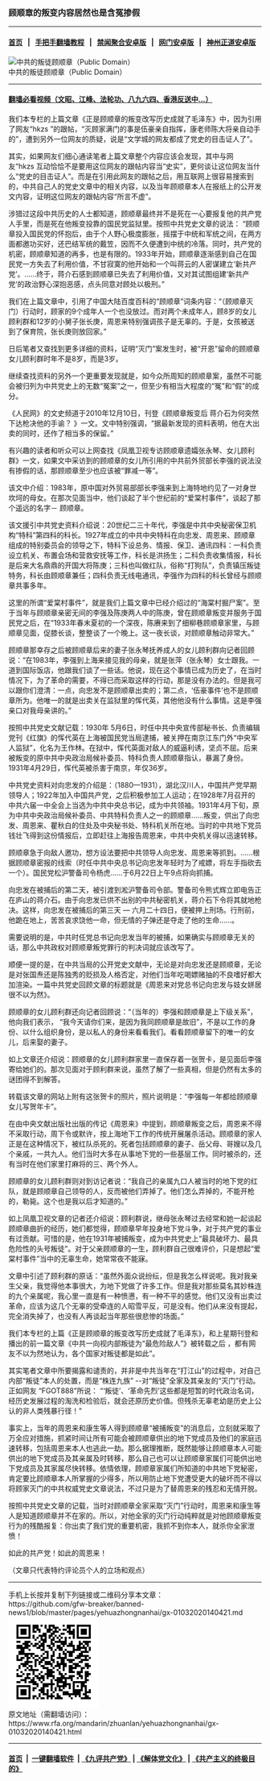 ### 顾顺章的叛变内容居然也是含冤掺假
------------------------

#### [首页](https://github.com/gfw-breaker/banned-news1/blob/master/README.md) &nbsp;&nbsp;|&nbsp;&nbsp; [手把手翻墙教程](https://github.com/gfw-breaker/guides/wiki) &nbsp;&nbsp;|&nbsp;&nbsp; [禁闻聚合安卓版](https://github.com/gfw-breaker/bn-android) &nbsp;&nbsp;|&nbsp;&nbsp; [网门安卓版](https://github.com/oGate2/oGate) &nbsp;&nbsp;|&nbsp;&nbsp; [神州正道安卓版](https://github.com/SzzdOgate/update) 



<div id="headerimg">
 <img alt="中共的叛徒顾顺章（Public Domain）" src="https://www.rfa.org/mandarin/zhuanlan/yehuazhongnanhai/gx-01032020140421.html/yt0103k.jpg/image" title="中共的叛徒顾顺章（Public Domain）"/>
 <div id="headerimgcontents">
  <div id="headerimgcaption">
   <span>
    中共的叛徒顾顺章（Public Domain）
   </span>
   <!-- zoomattribute -->
  </div>
  <!-- headerimgcaption -->
 </div>
 <!-- headerimagecontents -->
</div>

<hr/>


#### [翻墙必看视频（文昭、江峰、法轮功、八九六四、香港反送中...）](http://167.172.214.107/home.html)

<div id="storytext">
 <div>
  <div class="slot_header">
  </div>
 </div>
 <p>
  我们本专栏的上篇文章《正是顾顺章的叛变改写历史成就了毛泽东》中，因为引用了网友“hkzs ”的跟帖，“灭顾家满门的事是伍豪亲自指挥，康老师陈大将亲自动手的”，遭到另外一位网友的质疑，说是“文学城的网友都成了党史的目击证人了”。
 </p>
 <p>
  其实，如果网友们细心通读笔者上篇文章整个内容应该会发现，其中与网友“hkzs 互动恰恰不是要用这位网友的跟帖内容当“史实”，更何谈让这位网友当什么“党史的目击证人”。而是在引用此网友的跟帖之后，用互联网上很容易搜索到的，中共自己人的党史文章中的相关内容，以及当年顾顺章本人在报纸上的公开发文内容，证明这位网友的跟帖内容“所言不虚”。
 </p>
 <p>
  涉猎过这段中共历史的人士都知道，顾顺章最终并不是死在一心要报复他的共产党人手里，而是死在他叛变投靠的国民党监狱里。按照中共党史文章的说法： “顾顺章投入国民党的怀抱后，由于个人野心极度膨胀，摇摆于中统和军统之间，在两方面都邀功买好，还巴结军统的戴笠，因而不久便遭到中统的冷落。同时，共产党的机密，顾顺章知道的再多，也是有限的。1933年开始，顾顺章逐渐感到自己在国民党一方失去了利用价值，不甘寂寞的他开始和一个叫蒋云的人密谋建立‘新共产党’。……终于，蒋介石感到顾顺章已失去了利用价值，又对其试图组建‘新共产党’的政治野心深抱恶感，点头同意对顾处以极刑。”
 </p>
 <p>
  我们在上篇文章中，引用了中国大陆百度百科的“顾顺章”词条内容：“（顾顺章灭门）行动时，顾家的9个成年人一个也没放过。而对两个未成年人，顾8岁的女儿顾利群和12岁的小舅子张长庚，周恩来特别强调孩子是无辜的。于是，女孩被送到了保育院，张长庚则放回家。”
 </p>
 <p>
  日后笔者又查找到更多详细的资料，证明“灭门”案发生时，被“开恩”留命的顾顺章女儿顾利群时年不是8岁，而是3岁。
 </p>
 <p>
  继续查找资料的另外一个更重要发现就是，如今众所周知的顾顺章案，虽然不可能会被归列为中共党史上的无数“冤案”之一，但至少有相当大程度的“冤”和“假”的成分。
 </p>
 <p>
  《人民网》的文史频道于2010年12月10日，刊登《顾顺章叛变后 蒋介石为何突然下达枪决他的手谕？ 》一文。文中特别强调，“据最新发现的资料表明，他在大出卖的同时，还作了相当多的保留。”
 </p>
 <p>
  有兴趣的读者和听众可以上网查找《凤凰卫视专访顾顺章遗孀张永琴、女儿顾利群》一文，如果文中采访到的顾顺章的女儿所引用的中共前外贸部长李强的说法没有掺假的话，那顾顺章至少也应该被“罪减一等”。
 </p>
 <p>
  该文中介绍：1983年，原中国对外贸易部部长李强来到上海特地约见了一对身世坎坷的母女。在那次见面当中，他们谈起了半个世纪前的“爱棠村事件”，谈起了那个遥远的名字－ 顾顺章。
 </p>
 <p>
  该文援引中共党史资料介绍说：20世纪二三十年代，李强是中共中央秘密保卫机构“特科”第四科的科长。1927年成立的中共中央特科在向忠发、周恩来、顾顺章组成的特别委员会的领导之下，特科下设总务、情报、保卫、通讯四科：一科负责设立机关、布置会场和营救安抚等工作，科长是洪扬生；二科负责收集情报，科长是后来大名鼎鼎的开国大将陈庚；三科也叫做红队，俗称“打狗队”，负责镇压叛徒特务，科长由顾顺章兼任；四科负责无线电通讯，李强作为四科的科长曾经与顾顺章共事多年。
 </p>
 <p>
  这里的所谓“爱棠村事件”，就是我们上篇文章中已经介绍过的“海棠村掘尸案”。至于当年与顾顺章亲密无间的李强及陈庚两人中的陈庚，曾在顾顺章叛变并服务于国民党之后，在“1933年春末夏初的一个深夜，陈赓来到了细柳巷顾顺章家里，与顾顺章见面，促膝长谈，整整谈了一个晚上。这一夜长谈，对顾顺章触动非常大。”
 </p>
 <p>
  顾顺章那幸存之后被顾顺章后来的妻子张永琴抚养成人的女儿顾利群向记者回顾说：“在1983年，李强到上海来接见我的母亲，就是张萍（张永琴）女士跟我。一道到国际饭店，他跟我们谈了一些话。他说，现在这个事情已成为历史了，在当时情况下，为了革命的需要，不得已而采取这样的行动，那是没有办法的。但是我可以跟你们澄清：一点，向忠发不是顾顺章出卖的；第二点，‘伍豪事件’也不是顾顺章所为。他唯一的就是出卖关在监狱里的恽代英，其他他没有什么事情。这是李强亲口对我母亲讲的。”
 </p>
 <p>
  按照中共党史文献记载：1930年 5月6日，时任中共中央宣传部秘书长、负责编辑党刊《红旗》的恽代英在上海被国民党当局逮捕，被关押在南京江东门外“中央军人监狱”，化名为王作林。在狱中，恽代英面对敌人的威逼利诱，坚贞不屈。后来被叛变的原中共中央政治局候补委员、特科负责人顾顺章指认，暴漏了身份。1931年4月29日，恽代英被杀害于南京，年仅36岁。
 </p>
 <p>
  中共党史资料对向忠发的介绍是：（1880—1931），湖北汉川人，中国共产党早期领导人；1922年加入中国共产党，之后积极参加工人运动；在1928年7月召开的中共六届一中全会上当选为中共中央总书记，成为中共领袖。1931年4月下旬，原为中共中央政治局候补委员、中共特科负责人之一的顾顺章……叛变，供出了向忠发、周恩来、瞿秋白的住处及中央秘书处、特科机关所在地。当时的中共地下党员钱壮飞得到这份情报后，立即赶往上海报告周恩来，中共中央机关得以迅速转移。
 </p>
 <p>
  顾顺章急于向敌人邀功，想方设法要把中共领导人向忠发、周恩来等抓到。……根据顾顺章密报的线索（时任中共中央总书记向忠发年轻时为了戒嫖，将左手指砍去一个）。国民党松沪警备司令杨虎……于6月22日上午9点将向抓捕。
 </p>
 <p>
  向忠发在被捕后的第二天，被引渡到淞沪警备司令部。警备司令熊式辉立即电告正在庐山的蒋介石。由于向忠发已供不出别的中共秘密机关，蒋介石下令将其就地枪决。这样，向忠发在被捕后的第三天 ― 六月二十四日，便被押上刑场。行刑前，他跪在地上，苦苦哀求饶他一命，但无情的子弹还是夺走了他的生命……。
 </p>
 <p>
  需要说明的是，中共时任党总书记向忠发当年的被捕，如果确实与顾顺章无关的话，那么中共政权对顾顺章叛党罪行的判决词就应该改写了。
 </p>
 <p>
  顺便一提的是，在中共当局的公开党史文献中，无论是对向忠发还是顾顺章，无论是对张国焘还是陈独秀的贬损及人格否定，对他们当年吃喝嫖赌抽的不良嗜好都大加渲染。一篇中共党史回顾文章的标题就是《周恩来对党总书记向忠发与妓女姘居很不以为然》。
 </p>
 <p>
  顾顺章的女儿顾利群还向记者回顾说：“（当年的）李强和顾顺章是上下级关系”，他向我们表示， “我今天请你们来，是因为我同顾顺章是故旧”，不是以工作的身份、以什么组织身份，是以私人的身份来看看我们。看看顾顺章留下的唯一的女儿，后来娶的妻子。
 </p>
 <p>
  如上文章还介绍说：顾顺章的女儿顾利群家里一直保存着一张贺卡，是见面后李强寄给她们的。那次见面对于顾利群来说，虽然了解了一些真相，但是仍然有太多的谜团得不到解答。
 </p>
 <p>
  转载该文章的网站上附有这张贺卡的照片，照片说明是：“李强每一年都给顾顺章女儿写贺年卡”。
 </p>
 <p>
  在由中央文献出版社出版的传记《周恩来》中提到，顾顺章叛变之后，周恩来不得不采取行动，周下令或默许，按上海地下工作的传统开展屠杀活动。顾顺章的家人正是在这种情况下，被红队杀死的。死者包括顾顺章的妻子、岳父母、哥嫂以及几个亲戚，一共九人。他们当时大多在从事地下党的一些基层工作。同时被杀的，还有当时在他们家里打麻将的三、两个外人。
 </p>
 <p>
  顾顺章的女儿顾利群则对到访记者说：“我自己的亲属九口人被当时的地下党的红队，就是顾顺章自己领导的人，反而被他们弄掉了。他们怎么弄掉的，不能开枪的，勒毙。这个也是我以后才知道的。”
 </p>
 <p>
  如上凤凰卫视文章的记者还介绍说：顾利群说，继母张永琴过去经常和她一起谈起顾顺章曲折的经历，她们都觉得，顾顺章早年投身地下党斗争，对于共产党的事业有过贡献。可惜的是，他在1931年被捕叛变，成为中共党史上“最具破坏力、最具危险性的头号叛徒”。对于父亲顾顺章的一生，顾利群自己很难评价，只是想起“爱棠村事件”当中的无辜生命，她常常夜不能寐。
 </p>
 <p>
  文章中引述了顾利群的原话：“虽然外面众说纷纭，但是我怎么样说呢。我对我亲生父亲，我觉得他本事很大，为地下党做了许多工作。但是我对那些莫名其妙株连的九个亲属呢，我心里一直是有一种愤懑，有一种不平的感觉。他们又没有出卖过革命，应该为这几个无辜的受牵连的人昭雪平反，可是没有。他们从来没有提起，完全消失掉了，也没有人再谈起当年那些很悲惨的场面。”
 </p>
 <p>
  我们本专栏的上篇《正是顾顺章的叛变改写历史成就了毛泽东》，和上星期刊登和播出的前一篇文章《中共一向视内部叛徒为“最危险敌人”》被转载之后 ，都有网友不以为然地认为，各个国家对叛徒都是如此”。
 </p>
 <p>
  其实笔者文章中所要揭露和谴责的，并非是中共当年在“打江山”的过程中，对自己内部“叛徒”本人的处置，而是“株连九族” --对“叛徒”全家及其亲友的“灭门”行动。正如网友 “FGOT888”所说： “‘叛徒’、‘革命先烈’这些都是短暂的时代政治名词，经历史发展过程的淘洗和检验后，就会还原历史价值。但残杀无辜老幼是历史上公认的非人类残暴行径！”
 </p>
 <p>
  事实上，当年的周恩来和康生等人得到顾顺章“被捕叛变”的消息后，立刻就采取了万全应对措施，抓紧时间让所有可能会被顾顺章供出的地下党成员及他们的家庭迅速转移，包括周恩来本人也逃此一劫。那么据理推断，既然能够让顾顺章本人可能供出的地下党成员及其亲属及时转移，那么自己也可以让顾顺章家属们可能供出地下党成员及其家属尽快转移。依情依理，顾顺章家属们所知道的中共地下党秘密，肯定要比顾顺章本人所掌握的少得多，所以用防止地下党遭受更大的破坏而不得以将顾家灭门的中共权威党史文章说法，不过只是为了替周恩来的残忍和无情开脱。
 </p>
 <p>
  按照中共党史文章的记载，当时对顾顺章全家采取“灭门”行动时，周恩来和康生等人是知道顾顺章并不在家的。所以，对他全家的灭门行动纯粹就是对他顾顺章叛变行为的残酷报复：你出卖了我们党的重要机密，我抓不到你本人，就杀你全家泄愤！
 </p>
 <p>
  如此的共产党！如此的周恩来！
 </p>
 <p>
  （文章只代表特约评论员个人的立场和观点）
 </p>
</div>

<hr/>
手机上长按并复制下列链接或二维码分享本文章：<br/>
https://github.com/gfw-breaker/banned-news1/blob/master/pages/yehuazhongnanhai/gx-01032020140421.md <br/>
<a href='https://github.com/gfw-breaker/banned-news1/blob/master/pages/yehuazhongnanhai/gx-01032020140421.md'><img src='https://github.com/gfw-breaker/banned-news1/blob/master/pages/yehuazhongnanhai/gx-01032020140421.md.png'/></a> <br/>
原文地址（需翻墙访问）：https://www.rfa.org/mandarin/zhuanlan/yehuazhongnanhai/gx-01032020140421.html


------------------------
#### [首页](https://github.com/gfw-breaker/banned-news1/blob/master/README.md) &nbsp;|&nbsp; [一键翻墙软件](https://github.com/gfw-breaker/nogfw/blob/master/README.md) &nbsp;| [《九评共产党》](https://github.com/gfw-breaker/9ping.md/blob/master/README.md#九评之一评共产党是什么) | [《解体党文化》](https://github.com/gfw-breaker/jtdwh.md/blob/master/README.md) | [《共产主义的终极目的》](https://github.com/gfw-breaker/gczydzjmd.md/blob/master/README.md)


<img src='http://gfw-breaker.win/banned-news/pages/yehuazhongnanhai/gx-01032020140421.md' width='0px' height='0px'/>